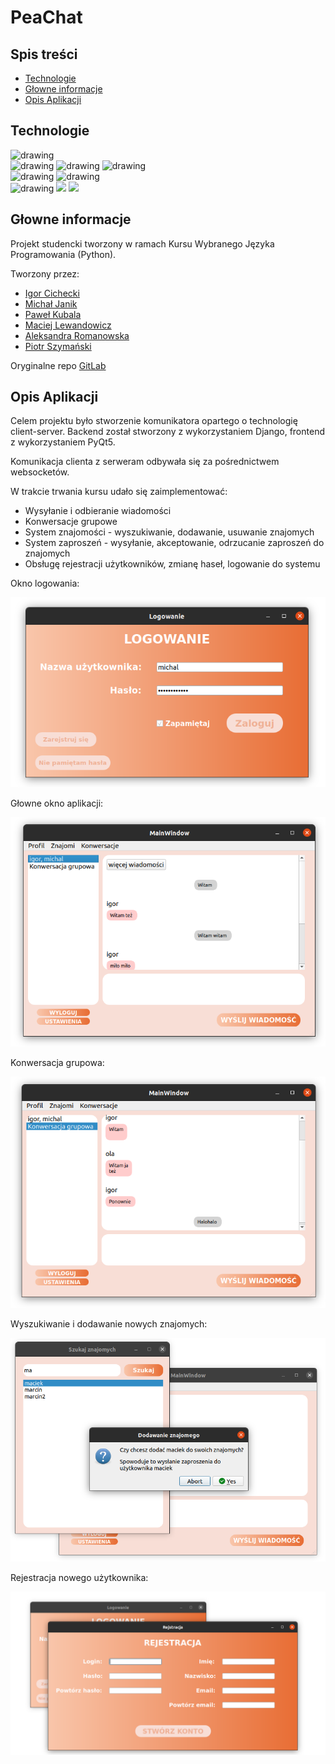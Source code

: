 # PeaChat
## Spis treści
* [Technologie](#technologie)
* [Głowne informacje](#głowne-informacje)
* [Opis Aplikacji](#opis-aplikacji)

	

## Technologie
<img src="https://engineering.fb.com/wp-content/uploads/2016/05/2000px-Python-logo-notext.svg_.png" alt="drawing" height=80px/>
<br/>
<img src="https://www.djangoproject.com/m/img/logos/django-logo-negative.png" alt="drawing" height=80px/>
<img src="https://miro.medium.com/proxy/1*N5Iep1wJY1iXgMzpHxzE8w.png" alt="drawing" height=80px/>
<img src="https://user-images.githubusercontent.com/6927678/36393573-789e7bc2-15b0-11e8-9a31-49f58e03a5c9.png" alt="drawing" height=80px/>
<br/>
<img src="https://tr3.cbsistatic.com/hub/i/r/2016/10/18/831f017c-ee68-4bd6-8a5c-ab31b4d35d6d/resize/1200x/1d727d94737ac8571d079efce9a035af/dockerhero.jpg" alt="drawing" height=80px/>
<img src="https://openwhisk.apache.org/images/deployments/logo-docker-compose-text.svg" alt="drawing" height=80px/> 
<br/>
<img src="https://upload.wikimedia.org/wikipedia/commons/thumb/a/a1/PyCharm_Logo.svg/1024px-PyCharm_Logo.svg.png" alt="drawing" height=80px/> 
<img src="https://upload.wikimedia.org/wikipedia/commons/thumb/9/9a/Visual_Studio_Code_1.35_icon.svg/768px-Visual_Studio_Code_1.35_icon.svg.png" height=80px/> 
<img src="https://upload.wikimedia.org/wikipedia/commons/thumb/1/18/GitLab_Logo.svg/1108px-GitLab_Logo.svg.png" height=80px/> 



## Głowne informacje
Projekt studencki tworzony w ramach Kursu Wybranego Języka Programowania (Python).

Tworzony przez:
* [Igor Cichecki](https://github.com/regin123)
* [Michał Janik](https://github.com/mihal09)
* [Paweł Kubala](https://github.com/Kubciooo)
* [Maciej Lewandowicz](https://github.com/sasuke5055)
* [Aleksandra Romanowska]()
* [Piotr Szymański](https://github.com/PitiMonster)

Oryginalne repo [GitLab](https://gitlab.com/sasuke5055/python-project)


## Opis Aplikacji
Celem projektu było stworzenie komunikatora opartego o technologię client-server. 
Backend został stworzony z wykorzystaniem Django, frontend z wykorzystaniem PyQt5. 

Komunikacja clienta z serweram odbywała się za pośrednictwem websocketów. 

W trakcie trwania kursu udało się zaimplementować:
* Wysyłanie i odbieranie wiadomości
* Konwersacje grupowe
* System znajomości - wyszukiwanie, dodawanie, usuwanie znajomych
* System zaproszeń - wysyłanie, akceptowanie, odrzucanie zaproszeń do znajomych
* Obsługę rejestracji użytkowników, zmianę haseł, logowanie do systemu


Okno logowania:

![](Docs/SS/m3.png)

Głowne okno aplikacji:

![](Docs/SS/m1.png)

Konwersacja grupowa:

![](Docs/SS/m2.png)

Wyszukiwanie i dodawanie nowych znajomych:

![](Docs/SS/m5.png)

Rejestracja nowego użytkownika:

![](Docs/SS/m4.png)




